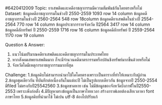 #6420412009
Topic: ยาเสพติดและคดีอาชญากรรมมีความสัมพันธ์กันโดยตรงหรือไม่ 
Dataset: ข้อมูลคดีอาชญากรรมในช่วงปี 2550-2559 1093 row 14 column
ข้อมูลคดีอาชญากรรมในช่วงปี 2560-2564 548 row 18column
ข้อมูลคดียาเสพติดในช่วงปี 2554-2564  770 row 14 column
ข้อมูลประชากรรายจังหวัด ปี2564 3417 row 14 column
ข้อมูลคดีลักทรัพย์ ปี 2550-2559  1716 row 16 column
ข้อมูลคดีลักทรัพย์ ปี 2559-2564  1170 row 19 column

Question & Answer: 
1. แนวโน้มปริมาณคดียาเสพติดและคดีอาชญากรรมในประเทศไทย
2. หากสังคมเสพยาเสพติดมาก ก็จะมีจำนวนคดีฆาตรกรรมหรือปล้นชิงทรัพย์มากขึ้นด้วยหรือไม่
3. จังหวัดใดมีเหตุการอาชญากรรมมากที่สุด

Challenge: 
1.ข้อมูลดิบไม่สามารถนำมาใช้ใดโดยตรงเพราะเป็นตารางที่ทำให้เหมาะกับผู้อ่าน
2.ข้อมูลชุดเดียวกัน ที่บันทึกต่อเนื่องกันในแต่ละปี ไม่เป็นรูปแบบเดียวกัน ข้อมูลจากปี 2550-2554 มีfiled ไม่ตรงกับปี25542560
3.ข้อมูลขาดหาย เช่น ไม่มีข้อมูลของจังหวัดบึงกาฬในปี2550-2553 เพราะเพิ่งก่อตั้ง
4.มีปัญหาตรงข้อมูลเป็นภาษาไทยเวลา สร้างกราฟเลยต้องเสียเวลาหา font ภาษาไทย
5.ข้อมูลดิบที่นำมาใช้ ไม่เปน utf-8 ต้องไปปรับแก้
